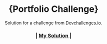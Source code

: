 <!-- Please update value in the {}  -->

<h1 align="center">{Portfolio Challenge}</h1>

<div align="center">
   Solution for a challenge from  <a href="http://devchallenges.io" target="_blank">Devchallenges.io</a>.
</div>

<div align="center">
  <h3>
    <span> | </span>
    <a href="https://portfolio-page0.netlify.app/">
     My Solution
    </a>
    <span> | </span>
  </h3>
</div>
